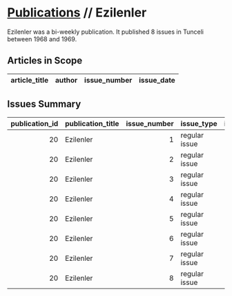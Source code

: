 # [Publications](firstlevel_publications.md) // Ezilenler

Ezilenler was a bi-weekly publication. It published 8 issues in Tunceli between 1968 and 1969.

## Articles in Scope

| article_title   | author   | issue_number   | issue_date   |
|-----------------|----------|----------------|--------------|

## Issues Summary

|   publication_id | publication_title   |   issue_number | issue_type    |   issue_year |   issue_month |   issue_day | printing_house_name   |
|-----------------:|:--------------------|---------------:|:--------------|-------------:|--------------:|------------:|:----------------------|
|               20 | Ezilenler           |              1 | regular issue |         1968 |            12 |          25 | Uğur Basımevi         |
|               20 | Ezilenler           |              2 | regular issue |         1969 |             1 |          15 | Uğur Basımevi         |
|               20 | Ezilenler           |              3 | regular issue |          nan |           nan |         nan | nan                   |
|               20 | Ezilenler           |              4 | regular issue |          nan |           nan |         nan | nan                   |
|               20 | Ezilenler           |              5 | regular issue |          nan |           nan |         nan | nan                   |
|               20 | Ezilenler           |              6 | regular issue |         1969 |             4 |           1 | Uğur Basımevi         |
|               20 | Ezilenler           |              7 | regular issue |         1969 |             4 |          15 | Yeşil Fatsa Matbaası  |
|               20 | Ezilenler           |              8 | regular issue |         1969 |             5 |           1 | Yeşil Fatsa Matbaası  |